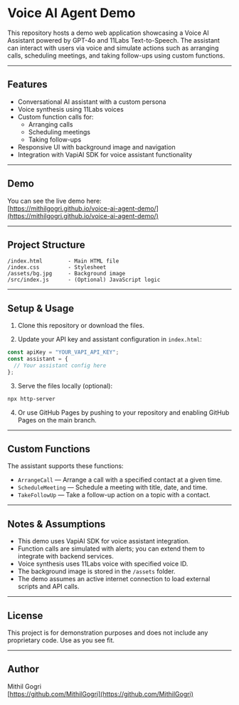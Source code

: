 
# Voice AI Agent Demo

This repository hosts a demo web application showcasing a Voice AI Assistant powered by GPT-4o and 11Labs Text-to-Speech. The assistant can interact with users via voice and simulate actions such as arranging calls, scheduling meetings, and taking follow-ups using custom functions.

---

## Features

- Conversational AI assistant with a custom persona
- Voice synthesis using 11Labs voices
- Custom function calls for:
  - Arranging calls
  - Scheduling meetings
  - Taking follow-ups
- Responsive UI with background image and navigation
- Integration with VapiAI SDK for voice assistant functionality

---

## Demo

You can see the live demo here:  
[https://mithilgogri.github.io/voice-ai-agent-demo/](https://mithilgogri.github.io/voice-ai-agent-demo/)

---

## Project Structure

```
/index.html        - Main HTML file
/index.css         - Stylesheet
/assets/bg.jpg     - Background image
/src/index.js      - (Optional) JavaScript logic
```

---

## Setup & Usage

1. Clone this repository or download the files.

2. Update your API key and assistant configuration in `index.html`:

```js
const apiKey = "YOUR_VAPI_API_KEY";
const assistant = {
  // Your assistant config here
};
```

3. Serve the files locally (optional):

```bash
npx http-server
```

4. Or use GitHub Pages by pushing to your repository and enabling GitHub Pages on the main branch.

---

## Custom Functions

The assistant supports these functions:

- `ArrangeCall` — Arrange a call with a specified contact at a given time.
- `ScheduleMeeting` — Schedule a meeting with title, date, and time.
- `TakeFollowUp` — Take a follow-up action on a topic with a contact.

---

## Notes & Assumptions

- This demo uses VapiAI SDK for voice assistant integration.
- Function calls are simulated with alerts; you can extend them to integrate with backend services.
- Voice synthesis uses 11Labs voice with specified voice ID.
- The background image is stored in the `/assets` folder.
- The demo assumes an active internet connection to load external scripts and API calls.

---

## License

This project is for demonstration purposes and does not include any proprietary code. Use as you see fit.

---

## Author

Mithil Gogri  
[https://github.com/MithilGogri](https://github.com/MithilGogri)

